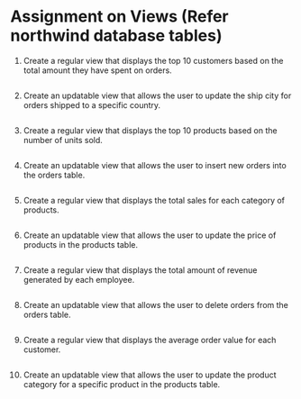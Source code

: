 # Assignment on Views (Refer northwind database tables)

1. Create a regular view that displays the top 10 customers based on the total amount they have spent on orders.

    ```sql

    ```

2. Create an updatable view that allows the user to update the ship city for orders shipped to a specific country.

    ```sql

    ```

3. Create a regular view that displays the top 10 products based on the number of units sold.

    ```sql

    ```

4. Create an updatable view that allows the user to insert new orders into the orders table.

    ```sql

    ```

5. Create a regular view that displays the total sales for each category of products.

    ```sql

    ```

6. Create an updatable view that allows the user to update the price of products in the products table.

    ```sql

    ```

7. Create a regular view that displays the total amount of revenue generated by each employee.

    ```sql

    ```

8. Create an updatable view that allows the user to delete orders from the orders table.

    ```sql

    ```

9. Create a regular view that displays the average order value for each customer.

    ```sql

    ```

10. Create an updatable view that allows the user to update the product category for a specific product in the products table.

    ```sql

    ```
